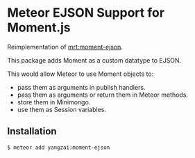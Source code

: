 Meteor EJSON Support for Moment.js
==================================

Reimplementation of [mrt:moment-ejson](https://atmospherejs.com/mrt/moment-ejson).

This package adds Moment as a custom datatype to EJSON.

This would allow Meteor to use Moment objects to:
* pass them as arguments in publish handlers.
* pass them as arguments or return them in Meteor methods.
* store them in Minimongo.
* use them as Session variables.

## Installation

```sh
$ meteor add yangzai:moment-ejson
```
